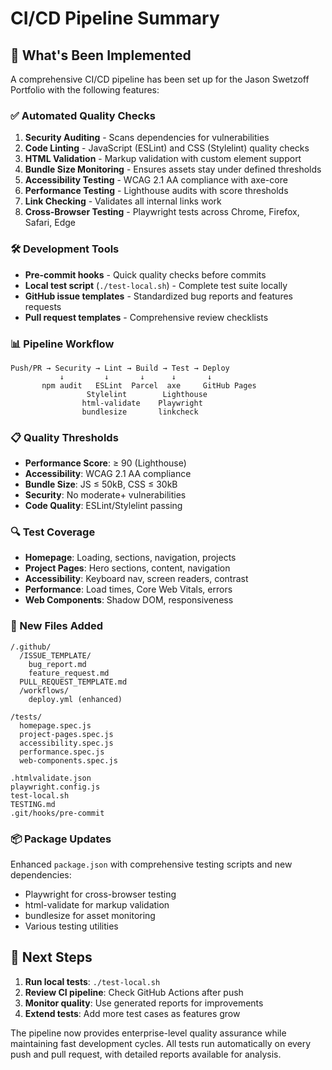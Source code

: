 # CI/CD Pipeline Summary

## 🚀 What's Been Implemented

A comprehensive CI/CD pipeline has been set up for the Jason Swetzoff Portfolio with the following features:

### ✅ Automated Quality Checks

1. **Security Auditing** - Scans dependencies for vulnerabilities
2. **Code Linting** - JavaScript (ESLint) and CSS (Stylelint) quality checks
3. **HTML Validation** - Markup validation with custom element support
4. **Bundle Size Monitoring** - Ensures assets stay under defined thresholds
5. **Accessibility Testing** - WCAG 2.1 AA compliance with axe-core
6. **Performance Testing** - Lighthouse audits with score thresholds
7. **Link Checking** - Validates all internal links work
8. **Cross-Browser Testing** - Playwright tests across Chrome, Firefox, Safari, Edge

### 🛠 Development Tools

- **Pre-commit hooks** - Quick quality checks before commits
- **Local test script** (`./test-local.sh`) - Complete test suite locally
- **GitHub issue templates** - Standardized bug reports and features requests
- **Pull request templates** - Comprehensive review checklists

### 📊 Pipeline Workflow

```
Push/PR → Security → Lint → Build → Test → Deploy
           ↓         ↓       ↓      ↓       ↓
       npm audit   ESLint  Parcel  axe     GitHub Pages
                 Stylelint        Lighthouse
                html-validate    Playwright
                bundlesize       linkcheck
```

### 📋 Quality Thresholds

- **Performance Score**: ≥ 90 (Lighthouse)
- **Accessibility**: WCAG 2.1 AA compliance
- **Bundle Size**: JS ≤ 50kB, CSS ≤ 30kB
- **Security**: No moderate+ vulnerabilities
- **Code Quality**: ESLint/Stylelint passing

### 🔍 Test Coverage

- **Homepage**: Loading, sections, navigation, projects
- **Project Pages**: Hero sections, content, navigation
- **Accessibility**: Keyboard nav, screen readers, contrast
- **Performance**: Load times, Core Web Vitals, errors
- **Web Components**: Shadow DOM, responsiveness

### 📁 New Files Added

```
/.github/
  /ISSUE_TEMPLATE/
    bug_report.md
    feature_request.md
  PULL_REQUEST_TEMPLATE.md
  /workflows/
    deploy.yml (enhanced)

/tests/
  homepage.spec.js
  project-pages.spec.js
  accessibility.spec.js
  performance.spec.js
  web-components.spec.js

.htmlvalidate.json
playwright.config.js
test-local.sh
TESTING.md
.git/hooks/pre-commit
```

### 📦 Package Updates

Enhanced `package.json` with comprehensive testing scripts and new dependencies:

- Playwright for cross-browser testing
- html-validate for markup validation
- bundlesize for asset monitoring
- Various testing utilities

## 🎯 Next Steps

1. **Run local tests**: `./test-local.sh`
2. **Review CI pipeline**: Check GitHub Actions after push
3. **Monitor quality**: Use generated reports for improvements
4. **Extend tests**: Add more test cases as features grow

The pipeline now provides enterprise-level quality assurance while maintaining fast development cycles. All tests run automatically on every push and pull request, with detailed reports available for analysis.
